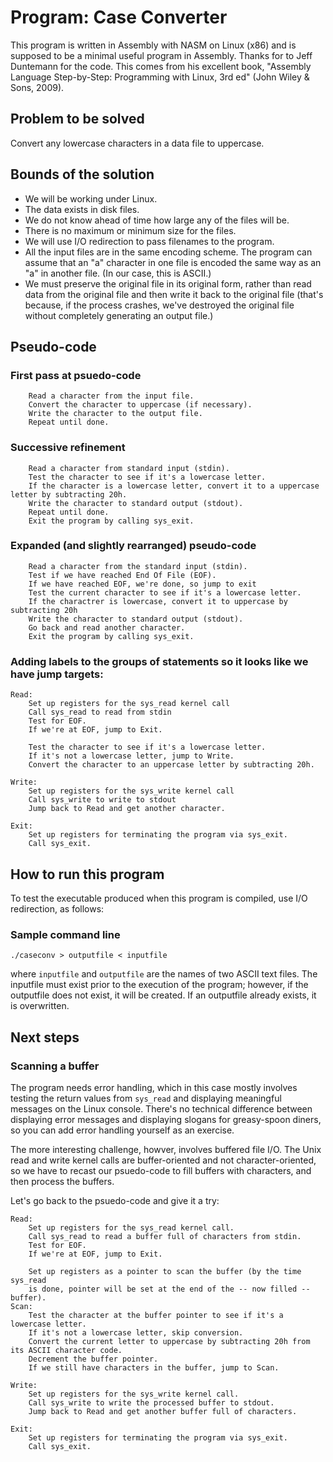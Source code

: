 # Program: Case Converter

This program is written in Assembly with NASM on Linux (x86) and is supposed to be a minimal useful program in Assembly.  Thanks for to Jeff Duntemann for the code.  This comes from his excellent book, "Assembly Language Step-by-Step: Programming with Linux, 3rd ed" (John Wiley & Sons, 2009).

## Problem to be solved
Convert any lowercase characters in a data file to uppercase.

## Bounds of the solution
- We will be working under Linux.
- The data exists in disk files.
- We do not know ahead of time how large any of the files will be.
- There is no maximum or minimum size for the files.
- We will use I/O redirection to pass filenames to the program.
- All the input files are in the same encoding scheme.  The program
  can assume that an "a" character in one file is encoded the same way 
  as an "a" in another file.  (In our case, this is ASCII.)
- We must preserve the original file in its original form, rather than 
  read data from the original file and then write it back to the original
  file (that's because, if the process crashes, we've destroyed the
  original file without completely generating an output file.)

## Pseudo-code
### First pass at psuedo-code

```
	Read a character from the input file.
	Convert the character to uppercase (if necessary).
	Write the character to the output file.
	Repeat until done.
```

### Successive refinement
	
```
	Read a character from standard input (stdin).
	Test the character to see if it's a lowercase letter.
	If the character is a lowercase letter, convert it to a uppercase letter by subtracting 20h.
	Write the character to standard output (stdout).
	Repeat until done.
	Exit the program by calling sys_exit.
```

### Expanded (and slightly rearranged) pseudo-code

```	
	Read a character from the standard input (stdin).
	Test if we have reached End Of File (EOF).
	If we have reached EOF, we're done, so jump to exit
	Test the current character to see if it's a lowercase letter.
	If the charactrer is lowercase, convert it to uppercase by subtracting 20h
	Write the character to standard output (stdout).
	Go back and read another character.
	Exit the program by calling sys_exit.
```

### Adding labels to the groups of statements so it looks like we have jump targets:

```	
Read:
	Set up registers for the sys_read kernel call
	Call sys_read to read from stdin
	Test for EOF.
	If we're at EOF, jump to Exit.

	Test the character to see if it's a lowercase letter.
	If it's not a lowercase letter, jump to Write.
	Convert the character to an uppercase letter by subtracting 20h.

Write:
	Set up registers for the sys_write kernel call
	Call sys_write to write to stdout
	Jump back to Read and get another character.

Exit:
	Set up registers for terminating the program via sys_exit.
	Call sys_exit.
```
## How to run this program
To test the executable produced when this program is compiled, use I/O redirection, as follows:
### Sample command line
```
./caseconv > outputfile < inputfile
```
where `inputfile` and `outputfile` are the names of two ASCII text files.  The inputfile must exist
prior to the execution of the program; however, if the outputfile does not exist, it will be created.  If
an outputfile already exists, it is overwritten.

## Next steps

### Scanning a buffer

The program needs error handling, which in this case mostly involves testing the return values from `sys_read` and
displaying meaningful messages on the Linux console.  There's no technical difference between displaying error
messages and displaying slogans for greasy-spoon diners, so you can add error handling yourself as an exercise.

The more interesting challenge, howver, involves buffered file I/O.  The Unix read and write kernel calls are 
buffer-oriented and not character-oriented, so we have to recast our psuedo-code to fill buffers with characters,
and then process the buffers.

Let's go back to the psuedo-code and give it a try:
```
Read:
	Set up registers for the sys_read kernel call.
	Call sys_read to read a buffer full of characters from stdin.
	Test for EOF.
	If we're at EOF, jump to Exit.

	Set up registers as a pointer to scan the buffer (by the time sys_read
	is done, pointer will be set at the end of the -- now filled -- buffer).
Scan:
	Test the character at the buffer pointer to see if it's a lowercase letter.
	If it's not a lowercase letter, skip conversion.
	Convert the current letter to uppercase by subtracting 20h from its ASCII character code.
	Decrement the buffer pointer.
	If we still have characters in the buffer, jump to Scan.

Write:
	Set up registers for the sys_write kernel call.
	Call sys_write to write the processed buffer to stdout.
	Jump back to Read and get another buffer full of characters.

Exit:
	Set up registers for terminating the program via sys_exit.
	Call sys_exit.
```
